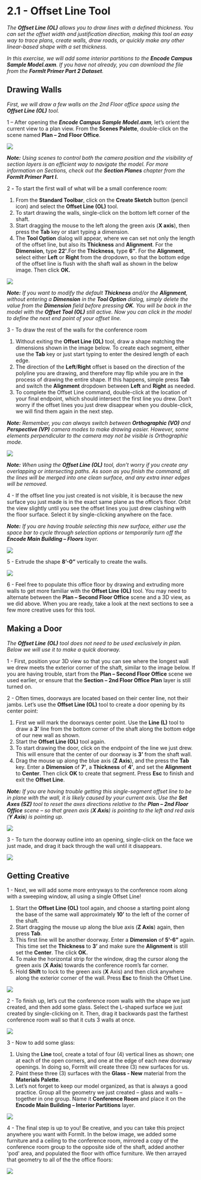 # 2.1 - Offset Line Tool

_The_ _**Offset Line \(OL\)**_ _allows you to draw lines with a defined thickness. You can set the offset width and justification direction, making this tool an easy way to trace plans, create walls, draw roads, or quickly make any other linear-based shape with a set thickness._

_In this exercise, we will add some interior partitions to the_ _**Encode Campus Sample Model.axm**. If you have not already, you can download the file from the_ _**FormIt Primer Part 2 Dataset**._

## Drawing Walls

_First, we will draw a few walls on the 2nd Floor office space using the_ _**Offset Line \(OL\)**_ _tool._

1 – After opening the _**Encode Campus Sample Model.axm**,_ let’s orient the current view to a plan view. From the **Scenes Palette**, double-click on the scene named **Plan – 2nd Floor Office**.

![](../../.gitbook/assets/0_orienting-view_annotated_edited_edited-again.png)

_**Note:**_ _Using scenes to control both the camera position and the visibility of section layers is an efficient way to navigate the model. For more information on Sections, check out the_ _**Section Planes**_ _chapter from the **FormIt Primer Part I.**_

2 _**-**_ To start the first wall of what will be a small conference room:

1. From the **Standard Toolbar**, click on the **Create Sketch** button \(pencil icon\) and select the **Offset Line \(OL\)** tool.
2. To start drawing the walls, single-click on the bottom left corner of the shaft.
3. Start dragging the mouse to the left along the green axis \(**X axis**\), then press the **Tab** key or start typing a dimension.
4. The **Tool Option** dialog will appear, where we can set not only the length of the offset line, but also its **Thickness** and **Alignment**. For the **Dimension**, type **22'**.For the **Thickness**, type **6”**. For the **Alignment**, select either **Left** or **Right** from the dropdown, so that the bottom edge of the offset line is flush with the shaft wall as shown in the below image. Then click **OK.**

![](../../.gitbook/assets/1_first-offset-line_combined_annotated_edited.png)

_**Note:**_ _If you want to modify the default_ _**Thickness**_ _and/or the_ _**Alignment**, without entering a_ _**Dimension**_ _in the_ _**Tool Option**_ _dialog, simply delete the value from the_ _**Dimension**_ _field before pressing_ _**OK**. You will be back in the model with the_ _**Offset Tool \(OL\)**_ _still active. Now you can click in the model to define the next end point of your offset line._

3 - To draw the rest of the walls for the conference room

1. Without exiting the **Offset Line \(OL\)** tool, draw a shape matching the dimensions shown in the image below. To create each segment, either use the **Tab** key or just start typing to enter the desired length of each edge.
2. The direction of the **Left**/**Right** offset is based on the direction of the polyline you are drawing, and therefore may flip while you are in the process of drawing the entire shape. If this happens, simple press **Tab** and switch the **Alignment** dropdown between **Left** and **Right** as needed.
3. To complete the Offset Line command, double-click at the location of your final endpoint, which should intersect the first line you drew. Don’t worry if the offset lines you just drew disappear when you double-click, we will find them again in the next step.

_**Note:**_ _Remember, you can always switch between_ _**Orthographic \(VO\)**_ _and_ _**Perspective \(VP\)**_ _camera modes to make drawing easier. However, some elements perpendicular to the camera may not be visible is Orthographic mode._

![](../../.gitbook/assets/2%20%2810%29.png)

_**Note:**_ _When using the_ _**Offset Line \(OL\)**_ _tool, don’t worry if you create any overlapping or intersecting paths. As soon as you finish the command, all the lines will be merged into one clean surface, and any extra inner edges will be removed._

4 - If the offset line you just created is not visible, it is because the new surface you just made is in the exact same plane as the office’s floor. Orbit the view slightly until you see the offset lines you just drew clashing with the floor surface. Select it by single-clicking anywhere on the face.

_**Note:**_ _If you are having trouble selecting this new surface, either use the space bar to cycle through selection options or temporarily turn off the_ _**Encode Main Building – Floors**_ _layer._

![](../../.gitbook/assets/3%20%2814%29.png)

5 - Extrude the shape **8’-0”** vertically to create the walls.

![](../../.gitbook/assets/4%20%2815%29.png)

6 - Feel free to populate this office floor by drawing and extruding more walls to get more familiar with the **Offset Line \(OL\)** tool. You may need to alternate between the **Plan – Second Floor Office** scene and a 3D view, as we did above. When you are ready, take a look at the next sections to see a few more creative uses for this tool.

## Making a Door

_The_ _**Offset Line**_ _**\(OL\)**_ _tool does not need to be used exclusively in plan. Below we will use it to make a quick doorway._

1 - First, position your 3D view so that you can see where the longest wall we drew meets the exterior corner of the shaft, similar to the image below. If you are having trouble, start from the **Plan – Second Floor Office** scene we used earlier, or ensure that the **Section – 2nd Floor Office Plan** layer is still turned on.

2 - Often times, doorways are located based on their center line, not their jambs. Let’s use the **Offset Line \(OL\)** tool to create a door opening by its center point:

1. First we will mark the doorways center point. Use the **Line \(L\)** tool to draw a **3’** line from the bottom corner of the shaft along the bottom edge of our new wall as shown.
2. Start the **Offset Line \(OL\)** tool again.
3. To start drawing the door, click on the endpoint of the line we just drew. This will ensure that the center of our doorway is **3’** from the shaft wall.
4. Drag the mouse up along the blue axis \(**Z Axis**\), and the press the **Tab** key. Enter a **Dimension** of **7’**, a **Thickness** of **4’**, and set the **Alignment** to **Center**. Then click **OK** to create that segment. Press **Esc** to finish and exit the **Offset Line**.

_**Note:**_ _If you are having trouble getting this single-segment offset line to be in plane with the wall, it is likely caused by your current axis. Use the_ _**Set Axes \(SZ\)**_ _tool to reset the axes directions relative to the_ _**Plan – 2nd Floor Office**_ _scene – so that green axis \(**X Axis**\) is pointing to the left and red axis \(**Y Axis**\) is pointing up._

![](../../.gitbook/assets/5%20%288%29.png)

3 - To turn the doorway outline into an opening, single-click on the face we just made, and drag it back through the wall until it disappears.

![](../../.gitbook/assets/6%20%285%29.png)

## Getting Creative

1 - Next, we will add some more entryways to the conference room along with a sweeping window, all using a single Offset Line!

1. Start the **Offset Line \(OL\)** tool again, and choose a starting point along the base of the same wall approximately **10’** to the left of the corner of the shaft.
2. Start dragging the mouse up along the blue axis \(**Z Axis**\) again, then press **Tab**.
3. This first line will be another doorway. Enter a **Dimension** of **5’-6”** again. This time set the **Thickness** to **3’** and make sure the **Alignment** is still set the **Center**. The click **OK.**
4. To make the horizontal strip for the window, drag the cursor along the green axis \(**X Axis**\) towards the conference room’s far corner.
5. Hold **Shift** to lock to the green axis \(**X** Axis\) and then click anywhere along the exterior corner of the wall. Press **Esc** to finish the Offset Line.

![](../../.gitbook/assets/7%20%286%29.png)

2 - To finish up, let’s cut the conference room walls with the shape we just created, and then add some glass. Select the L-shaped surface we just created by single-clicking on it. Then, drag it backwards past the farthest conference room wall so that it cuts 3 walls at once.

![](../../.gitbook/assets/8%20%282%29.png)

3 - Now to add some glass:

1. Using the **Line** tool, create a total of four \(4\) vertical lines as shown; one at each of the open corners, and one at the edge of each new doorway openings. In doing so, FormIt will create three \(3\) new surfaces for us.
2. Paint these three \(3\) surfaces with the **Glass - New** material from the **Materials Palette**.
3. Let’s not forget to keep our model organized, as that is always a good practice. Group all the geometry we just created – glass and walls – together in one group. Name it **Conference Room** and place it on the **Encode Main Building – Interior Partitions** layer.

![](../../.gitbook/assets/9%20%284%29.png)

4 - The final step is up to you! Be creative, and you can take this project anywhere you want with FormIt. In the below image, we added some furniture and a ceiling to the conference room, mirrored a copy of the conference room group to the opposite side of the shaft, added another 'pod' area, and populated the floor with office furniture. We then arrayed that geometry to all of the the office floors:

![](../../.gitbook/assets/10_finished.png)

